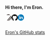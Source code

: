 **Hi there, I'm Eron.**

<a href="https://www.jialinying.com">
  <img align="left" alt="personal web" width="20px" src="./icon/IMG_8218.png" />
<a href="https://github.com/Grimnirobser">
  <img align="left" alt="github" width="20px" src="./icon/github.svg" />
</a>
<a href="https://www.linkedin.com/in/jialin-ying-aa551b18a/">
  <img align="left" alt="linkedin" width="20px" src="./icon/linkedin.svg" />

</a>

<br />
<br />

[Eron's GitHub stats](https://github-readme-stats.vercel.app/api?username=Grimnirobser&show_icons=true)
